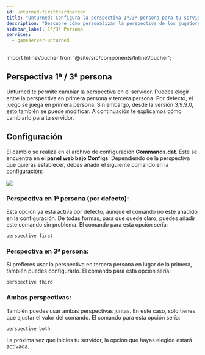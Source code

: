 ```yaml
---
id: unturned-firstthirdperson
title: "Unturned: Configura la perspectiva 1ª/3ª persona para tu servidor"
description: "Descubre cómo personalizar la perspectiva de los jugadores en tu servidor de Unturned entre primera persona, tercera persona o ambas para una experiencia de juego mejorada → Aprende más ahora"
sidebar_label: 1ª/3ª Persona
services:
  - gameserver-unturned
---
```


import InlineVoucher from '@site/src/components/InlineVoucher';

<InlineVoucher />

## Perspectiva 1ª / 3ª persona

Unturned te permite cambiar la perspectiva en el servidor. Puedes elegir entre la perspectiva en primera persona y tercera persona. Por defecto, el juego se juega en primera persona. Sin embargo, desde la versión 3.9.9.0, esto también se puede modificar. A continuación te explicamos cómo cambiarlo para tu servidor.



## Configuración

El cambio se realiza en el archivo de configuración **Commands.dat**. Este se encuentra en el **panel web bajo Configs**. Dependiendo de la perspectiva que quieras establecer, debes añadir el siguiente comando en la configuración:

![](https://screensaver01.zap-hosting.com/index.php/s/9mZyJKX6xCTeDeA/preview)



### Perspectiva en 1ª persona (por defecto):

Esta opción ya está activa por defecto, aunque el comando no esté añadido en la configuración. De todas formas, para que quede claro, puedes añadir este comando sin problema. El comando para esta opción sería:

```
perspective first
```



### Perspectiva en 3ª persona:

Si prefieres usar la perspectiva en tercera persona en lugar de la primera, también puedes configurarlo. El comando para esta opción sería:

```
perspective third
```



### Ambas perspectivas:

También puedes usar ambas perspectivas juntas. En este caso, solo tienes que ajustar el valor del comando. El comando para esta opción sería:

```
perspective both
```



La próxima vez que inicies tu servidor, la opción que hayas elegido estará activada.

<InlineVoucher />